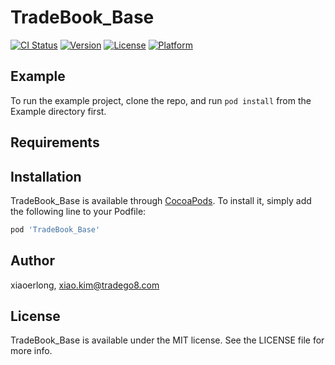 # TradeBook_Base

[![CI Status](https://img.shields.io/travis/xiaoerlong/TradeBook_Base.svg?style=flat)](https://travis-ci.org/xiaoerlong/TradeBook_Base)
[![Version](https://img.shields.io/cocoapods/v/TradeBook_Base.svg?style=flat)](https://cocoapods.org/pods/TradeBook_Base)
[![License](https://img.shields.io/cocoapods/l/TradeBook_Base.svg?style=flat)](https://cocoapods.org/pods/TradeBook_Base)
[![Platform](https://img.shields.io/cocoapods/p/TradeBook_Base.svg?style=flat)](https://cocoapods.org/pods/TradeBook_Base)

## Example

To run the example project, clone the repo, and run `pod install` from the Example directory first.

## Requirements

## Installation

TradeBook_Base is available through [CocoaPods](https://cocoapods.org). To install
it, simply add the following line to your Podfile:

```ruby
pod 'TradeBook_Base'
```

## Author

xiaoerlong, xiao.kim@tradego8.com

## License

TradeBook_Base is available under the MIT license. See the LICENSE file for more info.
